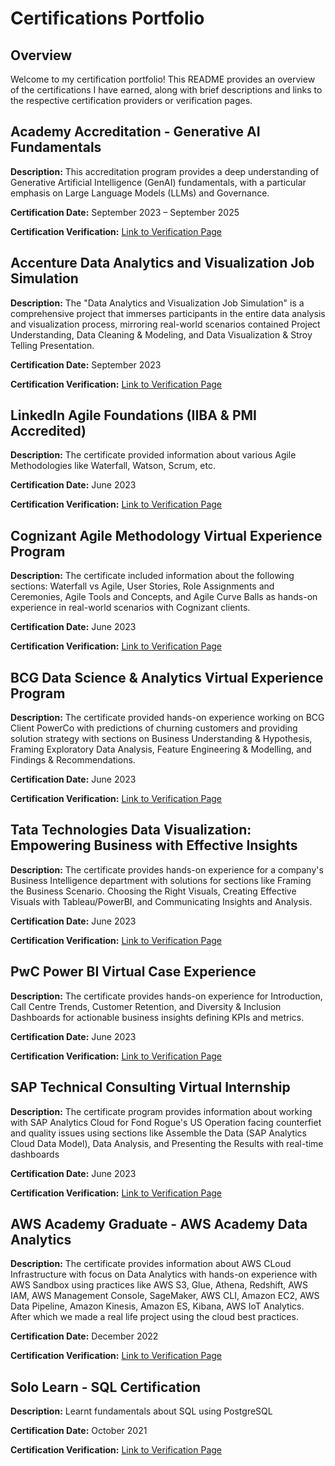 # Certifications Portfolio

## Overview

Welcome to my certification portfolio! This README provides an overview of the certifications I have earned, along with brief descriptions and links to the respective certification providers or verification pages.

## Academy Accreditation - Generative AI Fundamentals

**Description:** This accreditation program provides a deep understanding of Generative Artificial Intelligence (GenAI) fundamentals, with a particular emphasis on Large Language Models (LLMs) and Governance.

**Certification Date:** September 2023 – September 2025

**Certification Verification:** [Link to Verification Page](https://credentials.databricks.com/8d82a088-772c-465f-ac4c-9eb7f2719a87#gs.54oplm)

## Accenture Data Analytics and Visualization Job Simulation

**Description:** The "Data Analytics and Visualization Job Simulation" is a comprehensive project that immerses participants in the entire data analysis and visualization process, mirroring real-world scenarios contained Project Understanding, Data Cleaning & Modeling, and Data Visualization & Stroy Telling Presentation.

**Certification Date:** September 2023

**Certification Verification:** [Link to Verification Page](https://forage-uploads-prod.s3.amazonaws.com/completion-certificates/Accenture%20North%20America/hzmoNKtzvAzXsEqx8_Accenture%20North%20America_XF6aFnq82kbzeAhar_1693592458890_completion_certificate.pdf)

## LinkedIn Agile Foundations (IIBA & PMI Accredited)

**Description:** The certificate provided information about various Agile Methodologies like Waterfall, Watson, Scrum, etc.

**Certification Date:** June 2023

**Certification Verification:** [Link to Verification Page](https://www.linkedin.com/learning/certificates/4fc8546a91b22ced467ede2ccd2b2adc812e3e61767bf2d419c8a3fb9d4dba63?lipi=urn%3Ali%3Apage%3Ad_flagship3_profile_view_base_certifications_details%3BVVTkOFvxS6GEaP1Qvp5pjA%3D%3D)

## Cognizant Agile Methodology Virtual Experience Program

**Description:** The certificate included information about the following sections: Waterfall vs Agile, User Stories, Role Assignments and Ceremonies, Agile Tools and Concepts, and Agile Curve Balls as hands-on experience in real-world scenarios with Cognizant clients.

**Certification Date:** June 2023

**Certification Verification:** [Link to Verification Page](https://forage-uploads-prod.s3.amazonaws.com/completion-certificates/Cognizant/ZZswQd6xGydd758vz_Cognizant_XF6aFnq82kbzeAhar_1687464900841_completion_certificate.pdf)

## BCG Data Science & Analytics Virtual Experience Program

**Description:** The certificate provided hands-on experience working on BCG Client PowerCo with predictions of churning customers and providing solution strategy with sections on Business Understanding & Hypothesis, Framing Exploratory Data Analysis, Feature Engineering & Modelling, and Findings & Recommendations.

**Certification Date:** June 2023

**Certification Verification:** [Link to Verification Page](https://forage-uploads-prod.s3.amazonaws.com/completion-certificates/BCG/Tcz8gTtprzAS4xSoK_BCG_XF6aFnq82kbzeAhar_1686118405473_completion_certificate.pdf)

## Tata Technologies Data Visualization: Empowering Business with Effective Insights

**Description:** The certificate provides hands-on experience for a company's Business Intelligence department with solutions for sections like Framing	the	Business Scenario. Choosing	the	Right	Visuals, Creating	Effective	Visuals with Tableau/PowerBI, and Communicating	Insights and	Analysis.

**Certification Date:** June 2023

**Certification Verification:** [Link to Verification Page](https://forage-uploads-prod.s3.amazonaws.com/completion-certificates/Tata/MyXvBcppsW2FkNYCX_Tata_XF6aFnq82kbzeAhar_1686589676218_completion_certificate.pdf)

## PwC Power BI Virtual Case Experience

**Description:** The certificate provides hands-on experience for Introduction, Call Centre Trends, Customer Retention, and Diversity & Inclusion Dashboards for actionable business insights defining KPIs and metrics.

**Certification Date:** June 2023

**Certification Verification:** [Link to Verification Page](https://forage-uploads-prod.s3.amazonaws.com/completion-certificates/PwC%20Switzerland/a87GpgE6tiku7q3gu_PwC%20Switzerland_XF6aFnq82kbzeAhar_1687308430337_completion_certificate.pdf)

## SAP Technical Consulting Virtual Internship

**Description:** The certificate program provides information about working with SAP Analytics Cloud for Fond Rogue's US Operation facing counterfiet and quality issues using sections like Assemble the Data (SAP Analytics Cloud Data Model), Data	Analysis, and Presenting the Results with real-time dashboards

**Certification Date:** June 2023

**Certification Verification:** [Link to Verification Page](https://forage-uploads-prod.s3.amazonaws.com/completion-certificates/SAP/tKxM2fzpMvmuA8sei_SAP%20USA_XF6aFnq82kbzeAhar_1688006289742_completion_certificate.pdf)

## AWS Academy Graduate - AWS Academy Data Analytics

**Description:** The certificate provides information about AWS CLoud Infrastructure with focus on Data Analytics with hands-on experience with AWS Sandbox using practices like AWS S3, Glue, Athena, Redshift, AWS IAM, AWS Management Console, SageMaker, AWS CLI, Amazon EC2, AWS Data Pipeline, Amazon Kinesis, Amazon ES, Kibana, AWS IoT Analytics. After which we made a real life project using the cloud best practices.

**Certification Date:** December 2022

**Certification Verification:** [Link to Verification Page](https://www.example.com/verification-link)

## Solo Learn - SQL Certification

**Description:** Learnt fundamentals about SQL using PostgreSQL

**Certification Date:** October 2021

**Certification Verification:** [Link to Verification Page](https://www.sololearn.com/certificates/course/en/23453909/1060/landscape/png)
